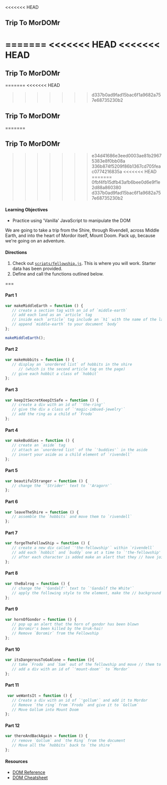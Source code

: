 <<<<<<< HEAD
## Trip To MorDOMr
=======
<<<<<<< HEAD
<<<<<<< HEAD
=======
## Trip To MorDOMr
=======
<<<<<<< HEAD
>>>>>>> d337b0ad9fad15bac6f1a9682a757e68735230b2
  ## Trip To MorDOMr
=======
## Trip To MorDOMr
>>>>>>> e34d41686e3eed0003ae81b29675383e8f0bb08a
>>>>>>> 336b874f5209f86b1367cd705feac0774216835a
<<<<<<< HEAD
=======
>>>>>>> 0fbf4fb15dfb43afb6bee0d6e9f1e2d88a860380
>>>>>>> d337b0ad9fad15bac6f1a9682a757e68735230b2

#### Learning Objectives

- Practice using 'Vanilla' JavaScript to manipulate the DOM

We are going to take a trip from the Shire, through Rivendell, across Middle
Earth, and into the heart of Mordor itself, Mount Doom. Pack up, because we're
going on an adventure.


#### Directions

1. Check out [`scripts/fellowship.js`](scripts/fellowship.js). This is where you will work. Starter data has been provided.
2. Define and call the functions outlined below.

===

#### Part 1

```js
var makeMiddleEarth = function () {
   // create a section tag with an id of `middle-earth`
   // add each land as an `article` tag
   // inside each `article` tag include an `h1` with the name of the land
   // append `middle-earth` to your document `body`
};

makeMiddleEarth();
```

#### Part 2
```js
var makeHobbits = function () {
   // display an `unordered list` of hobbits in the shire
      // (which is the second article tag on the page)
   // give each hobbit a class of `hobbit`
};
```

#### Part 3
```js
var keepItSecretKeepItSafe = function () {
   // create a div with an id of `'the-ring'`
   // give the div a class of `'magic-imbued-jewelry'`
   // add the ring as a child of `Frodo`
};
```

#### Part 4

```js
var makeBuddies = function () {
   // create an `aside` tag
   // attach an `unordered list` of the `'buddies'` in the aside
   // insert your aside as a child element of `rivendell`
};
```

#### Part 5

```js
var beautifulStranger = function () {
   // change the `'Strider'` text to `'Aragorn'`
};
```

#### Part 6
```js
var leaveTheShire = function () {
   // assemble the `hobbits` and move them to `rivendell`
};
```

#### Part 7

```js
var forgeTheFellowShip = function () {
   // create a new div called `'the-fellowship'` within `rivendell`
   // add each `hobbit` and `buddy` one at a time to `'the-fellowship'`
   // after each character is added make an alert that they // have joined your party
};
```

#### Part 8

```js
var theBalrog = function () {
   // change the `'Gandalf'` text to `'Gandalf the White'`
   // apply the following style to the element, make the // background 'white', add a grey border
};
```

#### Part 9
```js
var hornOfGondor = function () {
   // pop up an alert that the horn of gondor has been blown
   // Boromir's been killed by the Uruk-hai!
   // Remove `Boromir` from the Fellowship
};
```

#### Part 10
```js
var itsDangerousToGoAlone = function (){
   // take `Frodo` and `Sam` out of the fellowship and move // them to `Mordor`
   // add a div with an id of `'mount-doom'` to `Mordor`
};
```

#### Part 11
```js
 var weWantsIt = function () {
   // Create a div with an id of `'gollum'` and add it to Mordor
   // Remove `the ring` from `Frodo` and give it to `Gollum`
   // Move Gollum into Mount Doom
};
```

#### Part 12
```js
var thereAndBackAgain = function () {
   // remove `Gollum` and `the Ring` from the document
   // Move all the `hobbits` back to `the shire`
};
```


#### Resources

- [DOM Reference](https://developer.mozilla.org/en-US/docs/DOM/DOM_Reference)
- [DOM Cheatsheet](http://christianheilmann.com/stuff/JavaScript-DOM-Cheatsheet.pdf)
